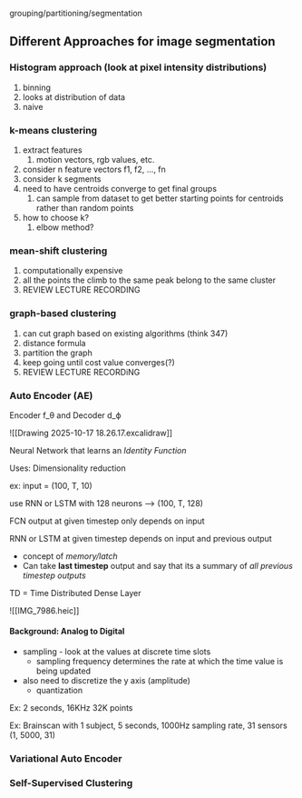 grouping/partitioning/segmentation
## Different Approaches for image segmentation
### Histogram approach (look at pixel intensity distributions)
1. binning
2. looks at distribution of data
3. naive
### k-means clustering
1. extract features
	1. motion vectors, rgb values, etc.
2. consider n feature vectors f1, f2, ..., fn
3. consider k segments
4. need to have centroids converge to get final groups
	1. can sample from dataset to get better starting points for centroids rather than random points
5. how to choose k?
	1. elbow method?
### mean-shift clustering
1. computationally expensive
2. all the points the climb to the same peak belong to the same cluster
3. REVIEW LECTURE RECORDING
### graph-based clustering
1. can cut graph based on existing algorithms (think 347)
2. distance formula
3. partition the graph
4. keep going until cost value converges(?)
5. REVIEW LECTURE RECORDiNG

### Auto Encoder (AE)
Encoder f_θ and Decoder d_ϕ

![[Drawing 2025-10-17 18.26.17.excalidraw]]

Neural Network that learns an _Identity Function_

Uses: Dimensionality reduction

ex: input = (100, T, 10)

use RNN or LSTM with 128 neurons --> (100, T, 128)

FCN output at given timestep only depends on input

RNN or LSTM at given timestep depends on input and previous output
- concept of *memory/latch*
- Can take **last timestep** output and say that its a summary of *all previous timestep outputs*

TD = Time Distributed Dense Layer

![[IMG_7986.heic]]


#### Background: Analog to Digital
- sampling - look at the values at discrete time slots
	- sampling frequency determines the rate at which the time value is being updated
- also need to discretize the y axis (amplitude)
	- quantization

Ex: 2 seconds, 16KHz
32K points

Ex: Brainscan with 1 subject, 5 seconds, 1000Hz sampling rate, 31 sensors
(1, 5000, 31)

### Variational Auto Encoder


### Self-Supervised Clustering

